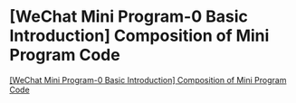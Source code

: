 # [WeChat Mini Program-0 Basic Introduction] Composition of Mini Program Code
[[WeChat Mini Program-0 Basic Introduction] Composition of Mini Program Code](https://aiwithcloud.com/2022/09/16/wechat_mini_program_0_basic_introduction_composition_of_mini_program_code/)